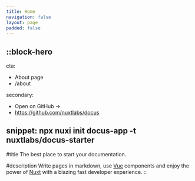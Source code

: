 ```yaml
---
title: Home
navigation: false
layout: page
padded: false
---
```


::block-hero
---
cta:
  - About page
  - /about

secondary:
  - Open on GitHub →
  - https://github.com/nuxtlabs/docus

snippet: npx nuxi init docus-app -t nuxtlabs/docus-starter
---
#title
The best place to start your documentation.

#description
Write pages in markdown, use [Vue](https://vuejs.org) components and enjoy the power of [Nuxt](https://nuxtjs.org) with a blazing fast developer experience.
::
